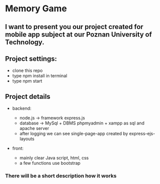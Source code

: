 # Memory Game


## I want to present you our project created for mobile app subject at our Poznan University of Technology. 


## Project settings: 
- clone this repo 
- type npm install in terminal
- type npm start

## Project details
- backend: 
  * node.js -> framework express.js
  * database -> MySql + DBMS phpmyadmin + xampp as sql and apache server
  * after logging we can see single-page-app created by express-ejs-layouts

- front: 
  * mainly clear Java script, html, css
  * a few functions use bootstrap
  

### There will be a short description how it works

